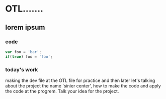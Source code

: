 # OTL.......
## lorem ipsum
### code
```javascript
var foo = 'bar';
if(true) foo = 'foo';
```
### today's work
making the dev file at the OTL file for practice
and then later let's talking about the project the name 'sinier center', how to make the code and apply the code at the progrem.
Talk your idea for the project.

